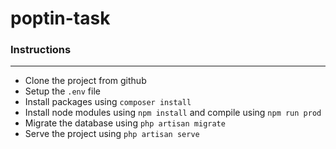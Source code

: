 # poptin-task
### Instructions ###
------------------------------------

* Clone the project from github
* Setup the `.env` file 
* Install packages using `composer install`
* Install node modules using `npm install` and compile using `npm run prod` 
* Migrate the database using `php artisan migrate`
* Serve the project using `php artisan serve`

